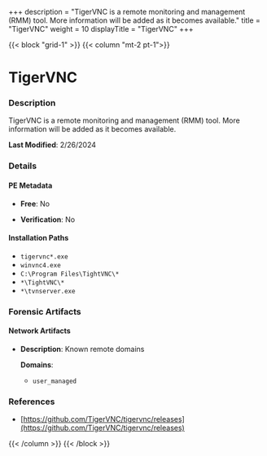 +++
description = "TigerVNC is a remote monitoring and management (RMM) tool. More information will be added as it becomes available."
title = "TigerVNC"
weight = 10
displayTitle = "TigerVNC"
+++


{{< block "grid-1" >}}
{{< column "mt-2 pt-1">}}

# TigerVNC


### Description

TigerVNC is a remote monitoring and management (RMM) tool. More information will be added as it becomes available.



**Last Modified**: 2/26/2024

### Details


#### PE Metadata


- **Free**: No

- **Verification**: No




#### Installation Paths
- `tigervnc*.exe`
- `winvnc4.exe`
- `C:\Program Files\TightVNC\*`
- `*\TightVNC\*`
- `*\tvnserver.exe`

### Forensic Artifacts




#### Network Artifacts

- **Description**: Known remote domains

  **Domains**:
    - `user_managed`





### References
- [https://github.com/TigerVNC/tigervnc/releases](https://github.com/TigerVNC/tigervnc/releases)



{{< /column >}}
{{< /block >}}
